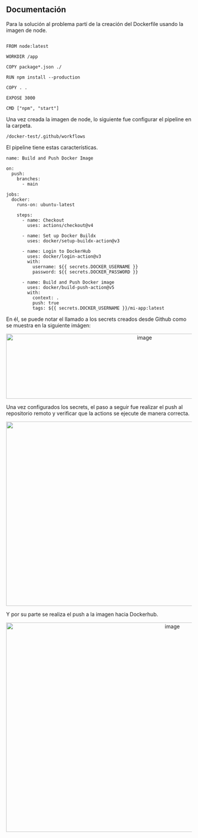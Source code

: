 ## Documentación

Para la solución al problema partí de la creación del Dockerfile usando la imagen de node.

````

FROM node:latest

WORKDIR /app

COPY package*.json ./

RUN npm install --production

COPY . .

EXPOSE 3000

CMD ["npm", "start"]

````

Una vez creada la imagen de node, lo siguiente fue configurar el pipeline en la carpeta.
````
/docker-test/.github/workflows
````
El pipeline tiene estas características.

````
name: Build and Push Docker Image

on:
  push:
    branches:
      - main

jobs:
  docker:
    runs-on: ubuntu-latest

    steps:
      - name: Checkout
        uses: actions/checkout@v4

      - name: Set up Docker Buildx
        uses: docker/setup-buildx-action@v3

      - name: Login to DockerHub
        uses: docker/login-action@v3
        with:
          username: ${{ secrets.DOCKER_USERNAME }}
          password: ${{ secrets.DOCKER_PASSWORD }}

      - name: Build and Push Docker image
        uses: docker/build-push-action@v5
        with:
          context: .
          push: true
          tags: ${{ secrets.DOCKER_USERNAME }}/mi-app:latest
````

En él, se puede notar el llamado a los secrets creados desde Github como se muestra en la siguiente imágen:

<p align="center">
<img width="735" height="176" alt="image" src="https://github.com/user-attachments/assets/4c5cc381-0da7-47de-9b39-297ebc906d94" />
</p>

Una vez configurados los secrets, el paso a seguir fue realizar el push al repositorio remoto y verificar que la actions se ejecute de manera correcta.

<p align="center">
<img width="1897" height="499" alt="image" src="https://github.com/user-attachments/assets/ac521a90-72c5-47dd-ad7c-0fdf21a37e25" />
</p>

Y por su parte se realiza el push a la imagen hacia Dockerhub.

<p align="center">
<img width="886" height="567" alt="image" src="https://github.com/user-attachments/assets/19137087-23ac-4af6-9fb0-1afe7773489f" />
</p>





